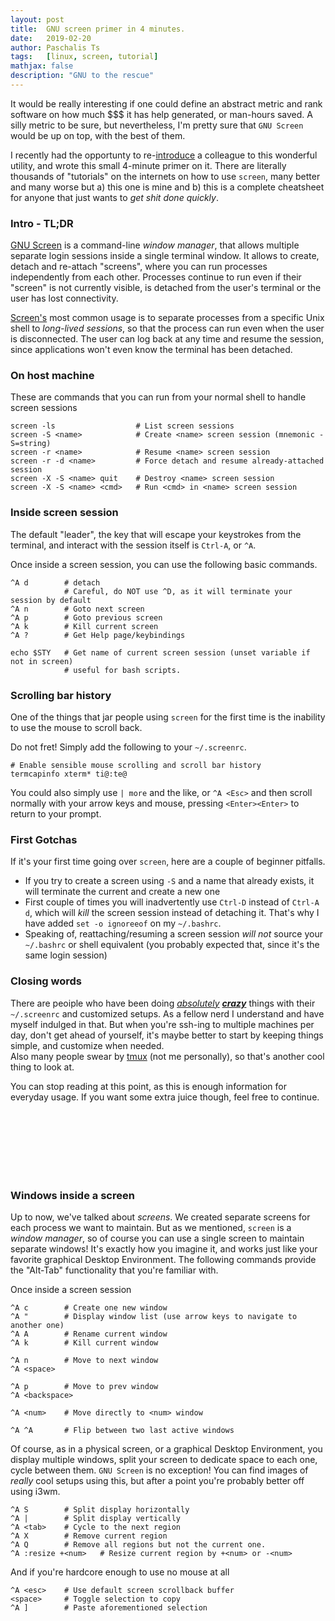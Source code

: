 ```yaml
---
layout: post
title:  GNU screen primer in 4 minutes.
date:   2019-02-20
author: Paschalis Ts
tags:   [linux, screen, tutorial]
mathjax: false
description: "GNU to the rescue"
---
```


It would be really interesting if one could define an abstract metric and rank software on how much $$$ it has help generated, or man-hours saved. A silly metric to be sure, but nevertheless, I'm pretty sure that `GNU Screen` would be up on top, with the best of them.

I recently had the opportunty to re-[introduce](https://xkcd.com/1053/) a colleague to this wonderful utility, and wrote this small 4-minute primer on it. There are literally thousands of "tutorials" on the internets on how to use `screen`, many better and many worse but a) this one is mine and b) this is a complete cheatsheet for anyone that just wants to *get shit done quickly*. 


### Intro - TL;DR

[GNU Screen](https://www.gnu.org/software/screen/) is a command-line *window manager*, that allows multiple separate login sessions inside a single terminal window. It allows to create, detach and re-attach "screens", where you can run processes independently from each other. Processes continue to run even if their "screen" is not currently visible, is detached from the user's terminal or the user has lost connectivity.

[Screen's](https://en.wikipedia.org/wiki/GNU_Screen) most common usage is to separate processes from a specific Unix shell to *long-lived sessions*, so that the process can run even when the user is disconnected. The user can log back at any time and resume the session, since applications won't even know the terminal has been detached.



### On host machine
These are commands that you can run from your normal shell to handle screen sessions

```
screen -ls                  # List screen sessions
screen -S <name>            # Create <name> screen session (mnemonic -S=string) 
screen -r <name>            # Resume <name> screen session
screen -r -d <name>         # Force detach and resume already-attached session
screen -X -S <name> quit    # Destroy <name> screen session
screen -X -S <name> <cmd>   # Run <cmd> in <name> screen session
```


### Inside screen session
The default "leader", the key that will escape your keystrokes from the terminal, and interact with the session itself is `Ctrl-A`, or `^A`.

Once inside a screen session, you can use the following basic commands.

```
^A d        # detach
            # Careful, do NOT use ^D, as it will terminate your session by default
^A n        # Goto next screen
^A p        # Goto previous screen
^A k        # Kill current screen
^A ?        # Get Help page/keybindings

echo $STY   # Get name of current screen session (unset variable if not in screen)
            # useful for bash scripts.
```

### Scrolling bar history

One of the things that jar people using `screen` for the first time is the inability to use the mouse to scroll back.

Do not fret! Simply add the following to your `~/.screenrc`.
```
# Enable sensible mouse scrolling and scroll bar history
termcapinfo xterm* ti@:te@
```

You could also simply use `| more` and the like, or `^A <Esc>` and then scroll normally with your arrow keys and mouse, pressing `<Enter><Enter>` to return to your prompt.


### First Gotchas

If it's your first time going over `screen`, here are a couple of beginner pitfalls.

* If you try to create a screen using `-S` and a name that already exists, it will terminate the current and create a new one
* First couple of times you will inadvertently use `Ctrl-D` instead of `Ctrl-A d`, which will *kill* the screen session instead of detaching it. That's why I have added `set -o ignoreeof` on my `~/.bashrc`.
* Speaking of, reattaching/resuming a screen session *will not* source your `~/.bashrc` or shell equivalent (you probably expected that, since it's the same login session)


### Closing words

There are peoiple who have been doing [*absolutely*](http://www.softpanorama.org/Utilities/Screen/screenrc_examples.shtml) [***crazy***](https://bbs.archlinux.org/viewtopic.php?id=55618) things with their `~/.screenrc` and customized setups. As a fellow nerd I understand and have myself indulged in that. But when you're ssh-ing to multiple machines per day, don't get ahead of yourself, it's maybe better to start by keeping things simple, and customize when needed.   
Also many people swear by [tmux](https://dominik.honnef.co/posts/2010/10/why_you_should_try_tmux_instead_of_screen/) (not me personally), so that's another cool thing to look at.

You can stop reading at this point, as this is enough information for everyday usage. If you want some extra juice though, feel free to continue.



<br>
<br>
<br>
<br>
<br>
<br>

### Windows inside a screen
Up to now, we've talked about *screens*. We created separate screens for each process we want to maintain. But as we mentioned, `screen` is a *window manager*, so of course you can use a single screen to maintain separate windows! It's exactly how you imagine it, and works just like your favorite graphical Desktop Environment. The following commands provide the "Alt-Tab" functionality that you're familiar with.

Once inside a screen session
```
^A c        # Create one new window
^A "        # Display window list (use arrow keys to navigate to another one)
^A A        # Rename current window
^A k        # Kill current window

^A n        # Move to next window
^A <space>

^A p        # Move to prev window
^A <backspace> 

^A <num>    # Move directly to <num> window

^A ^A       # Flip between two last active windows
```

Of course, as in a physical screen, or a graphical Desktop Environment, you display multiple windows, split your screen to dedicate space to each one, cycle between them. `GNU Screen` is no exception! You can find images of *really* cool setups using this, but after a point you're probably better off using i3wm.

```
^A S        # Split display horizontally
^A |        # Split display vertically
^A <tab>    # Cycle to the next region
^A X        # Remove current region
^A Q        # Remove all regions but not the current one.
^A :resize +<num>   # Resize current region by +<num> or -<num>
```

And if you're hardcore enough to use no mouse at all

```
^A <esc>    # Use default screen scrollback buffer
<space>     # Toggle selection to copy
^A ]        # Paste aforementioned selection
```
